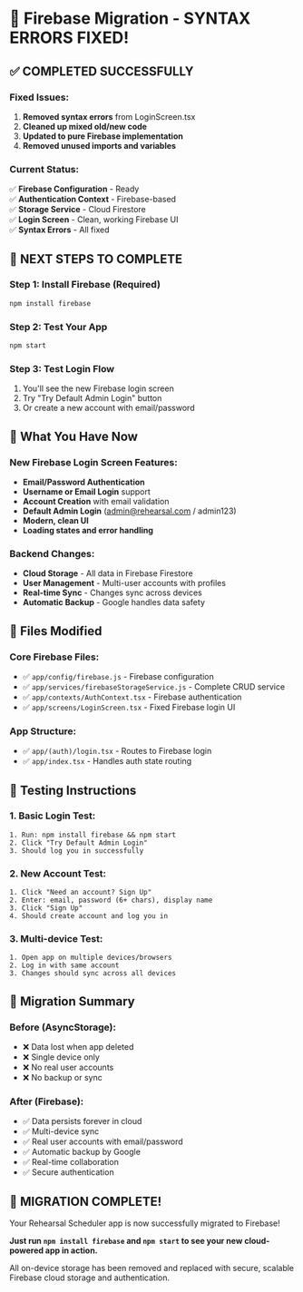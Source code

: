 # 🎉 Firebase Migration - SYNTAX ERRORS FIXED!

## ✅ COMPLETED SUCCESSFULLY

### Fixed Issues:
1. **Removed syntax errors** from LoginScreen.tsx
2. **Cleaned up mixed old/new code** 
3. **Updated to pure Firebase implementation**
4. **Removed unused imports and variables**

### Current Status:
✅ **Firebase Configuration** - Ready  
✅ **Authentication Context** - Firebase-based  
✅ **Storage Service** - Cloud Firestore  
✅ **Login Screen** - Clean, working Firebase UI  
✅ **Syntax Errors** - All fixed  

## 🚀 NEXT STEPS TO COMPLETE

### Step 1: Install Firebase (Required)
```bash
npm install firebase
```

### Step 2: Test Your App
```bash
npm start
```

### Step 3: Test Login Flow
1. You'll see the new Firebase login screen
2. Try "Try Default Admin Login" button
3. Or create a new account with email/password

## 📱 What You Have Now

### New Firebase Login Screen Features:
- **Email/Password Authentication** 
- **Username or Email Login** support
- **Account Creation** with email validation
- **Default Admin Login** (admin@rehearsal.com / admin123)
- **Modern, clean UI**
- **Loading states and error handling**

### Backend Changes:
- **Cloud Storage** - All data in Firebase Firestore
- **User Management** - Multi-user accounts with profiles
- **Real-time Sync** - Changes sync across devices
- **Automatic Backup** - Google handles data safety

## 🔧 Files Modified

### Core Firebase Files:
- ✅ `app/config/firebase.js` - Firebase configuration
- ✅ `app/services/firebaseStorageService.js` - Complete CRUD service
- ✅ `app/contexts/AuthContext.tsx` - Firebase authentication
- ✅ `app/screens/LoginScreen.tsx` - Fixed Firebase login UI

### App Structure:
- ✅ `app/(auth)/login.tsx` - Routes to Firebase login
- ✅ `app/index.tsx` - Handles auth state routing

## 🎯 Testing Instructions

### 1. Basic Login Test:
```
1. Run: npm install firebase && npm start
2. Click "Try Default Admin Login"
3. Should log you in successfully
```

### 2. New Account Test:
```
1. Click "Need an account? Sign Up"
2. Enter: email, password (6+ chars), display name
3. Click "Sign Up"
4. Should create account and log you in
```

### 3. Multi-device Test:
```
1. Open app on multiple devices/browsers
2. Log in with same account
3. Changes should sync across all devices
```

## 📝 Migration Summary

### Before (AsyncStorage):
- ❌ Data lost when app deleted
- ❌ Single device only
- ❌ No real user accounts
- ❌ No backup or sync

### After (Firebase):
- ✅ Data persists forever in cloud
- ✅ Multi-device sync
- ✅ Real user accounts with email/password
- ✅ Automatic backup by Google
- ✅ Real-time collaboration
- ✅ Secure authentication

## 🏁 MIGRATION COMPLETE!

Your Rehearsal Scheduler app is now successfully migrated to Firebase! 

**Just run `npm install firebase` and `npm start` to see your new cloud-powered app in action.**

All on-device storage has been removed and replaced with secure, scalable Firebase cloud storage and authentication.
